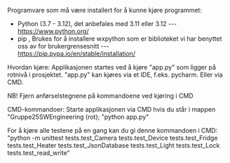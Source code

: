 Programvare som må være installert for å kunne kjøre programmet:

- Python (3.7 - 3.12), det anbefales med 3.11 eller 3.12 --- https://www.python.org/
- pip , Brukes for å installere wxpython som er biblioteket vi har benyttet oss av for brukergrensesnitt --- https://pip.pypa.io/en/stable/installation/

Hvordan kjøre:
Applikasjonen startes ved å kjøre "app.py" som ligger på rotnivå i prosjektet.
"app.py" kan kjøres via et IDE, f.eks. pycharm. Eller via CMD.

NB! Fjern anførselstegnene på kommandoene ved kjøring i CMD

CMD-kommandoer:
Starte applikasjonen via CMD hvis du står i mappen "Gruppe25SWEngineering (rot); "python app.py"

For å kjøre alle testene på en gang kan du gi denne kommandoen i CMD:
"python -m unittest tests.test_Camera tests.test_Device tests.test_Fridge tests.test_Heater tests.test_JsonDatabase tests.test_Light tests.test_Lock tests.test_read_write"
